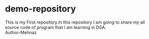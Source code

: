 # demo-repository
This is my First repository.In this repository I am going to share my all source code of program that I am learning in DSA.<br>
Author-Mehnaz
